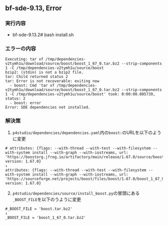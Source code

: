bf-sde-9.13, Error
---
### 実行内容
- bf-sde-9.13.2# bash install.sh

### エラーの内容
```
Executing: tar xf /tmp/dependencies-v2tymh1u/download/source/boost/boost_1_67_0.tar.bz2 --strip-components 1 -C /tmp/dependencies-v2tymh1u/source/boost
bzip2: (stdin) is not a bzip2 file.
tar: Child returned status 2
tar: Error is not recoverable: exiting now
  - boost: Cmd 'tar xf /tmp/dependencies-v2tymh1u/download/source/boost/boost_1_67_0.tar.bz2 --strip-components 1 -C /tmp/dependencies-v2tymh1u/source/boost' took: 0:00:00.005739, status: 2
  - boost: error
Error: SDE dependencies not installed.
``` 
    
### 解決策
1. `p4studio/dependencies/dependencies.yaml`内の`boost:`のURLを以下のように変更
```
# attributes: {flags: --with-thread --with-test --with-filesystem --with-system install --with-graph --with-iostreams, url: 'https://boostorg.jfrog.io/artifactory/main/release/1.67.0/source/boost_1_67_0.tar.bz2', version: 1.67.0}
↓
attributes: {flags: --with-thread --with-test --with-filesystem --with-system install --with-graph --with-iostreams, url: 'https://sourceforge.net/projects/boost/files/boost/1.67.0/boost_1_67_0.tar.bz2', version: 1.67.0}
```
  
2. `p4studio/dependencies/source/install_boost.py`の冒頭にある`_BOOST_FILE`を以下のうように変更
```
#_BOOST_FILE = 'boost.tar.bz2'
↓
_BOOST_FILE = 'boost_1_67_0.tar.bz2'
```

